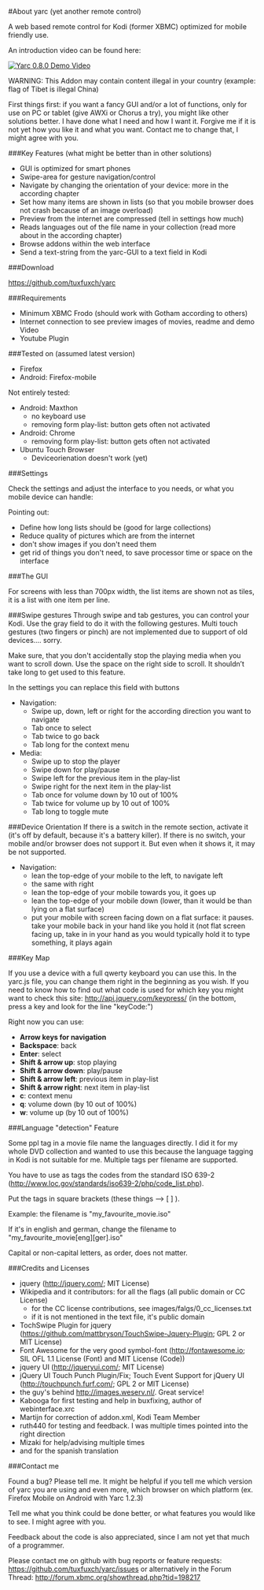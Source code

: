 #About yarc (yet another remote control)

A web based remote control for Kodi (former XBMC) optimized for mobile friendly use.

An introduction video can be found here:

[![Yarc 0.8.0 Demo Video](http://img.youtube.com/vi/yltMcKJFewE/0.jpg)](https://www.youtube.com/watch?v=yltMcKJFewE)

WARNING: This Addon may contain content illegal in your country (example: flag of Tibet is illegal China)

First things first: if you want a fancy GUI and/or a lot of functions, only for use on PC or tablet (give AWXi or Chorus a try), you might like other solutions better.
I have done what I need and how I want it. Forgive me if it is not yet how you like it and what you want. Contact me to change that, I might agree with you.

###Key Features (what might be better than in other solutions)

  * GUI is optimized for smart phones
  * Swipe-area for gesture navigation/control
  * Navigate by changing the orientation of your device: more in the according chapter
  * Set how many items are shown in lists (so that you mobile browser does not crash because of an image overload)
  * Preview from the internet are compressed (tell in settings how much)
  * Reads languages out of the file name in your collection (read more about in the according chapter)
  * Browse addons within the web interface
  * Send a text-string from the yarc-GUI to a text field in Kodi

###Download

https://github.com/tuxfuxch/yarc

###Requirements

  * Minimum XBMC Frodo (should work with Gotham according to others)
  * Internet connection to see preview images of movies, readme and demo Video
  * Youtube Plugin

###Tested on (assumed latest version)

  * Firefox
  * Android: Firefox-mobile

Not entirely tested:
  * Android: Maxthon
     - no keyboard use
     - removing form play-list: button gets often not activated
  *  Android: Chrome
     - removing form play-list: button gets often not activated
  * Ubuntu Touch Browser
	 - Deviceorienation doesn't work (yet)

###Settings

Check the settings and adjust the interface to you needs, or what you mobile device can handle:

Pointing out:
  * Define how long lists should be (good for large collections)
  * Reduce quality of pictures which are from the internet
  * don't show images if you don't need them
  * get rid of things you don't need, to save processor time or space on the interface


###The GUI

For screens with less than 700px width, the list items are shown not as tiles, it is a list with one item per line.

###Swipe gestures
Through swipe and tab gestures, you can control your Kodi. Use the gray field to do it with the following gestures. 
Multi touch gestures (two fingers or pinch) are not implemented due to support of old devices.... sorry. 

Make sure, that you don't accidentally stop the playing media when you want to scroll down. Use the space on the right side to scroll.
It shouldn’t take long to get used to this feature.

In the settings you can replace this field with buttons
  *  Navigation:
	  - Swipe up, down, left or right for the according direction you want to navigate
	  - Tab once to select
	  - Tab twice to go back
	  - Tab long for the context menu
  *  Media:
	  - Swipe up to stop the player
	  - Swipe down for play/pause
	  - Swipe left for the previous item in the play-list
	  - Swipe right for the next item in the play-list
	  - Tab once for volume down by 10 out of 100%
	  - Tab twice for volume up by 10 out of 100%
	  - Tab long to toggle mute


###Device Orientation
If there is a switch in the remote section, activate it (it's off by default, because it's a battery killer). If there is no switch, your mobile and/or browser does not support it.
But even when it shows it, it may be not supported.

  * Navigation:
	- lean the top-edge of your mobile to the left, to navigate left
	- the same with right
	- lean the top-edge of your mobile towards you, it goes up
	- lean the top-edge of your mobile  down (lower, than it would be than lying on a flat surface)
	- put your mobile with screen facing down on a flat surface: it pauses.
	take your mobile back in your hand like you hold it (not flat screen facing up, take in in your hand as you would typically hold it to type something, it plays again
 
###Key Map

If you use a device with a full qwerty keyboard you can use this. In the yarc.js file, you can change them right in the beginning as you wish. If you need to know how to find out what code is used for which key you might want to check this site: 
http://api.jquery.com/keypress/ (in the bottom, press a key and look for the line "keyCode:")

Right now you can use:
  * **Arrow keys for navigation**
  * **Backspace**: back
  * **Enter**: select
  * **Shift & arrow up**: stop playing
  * **Shift & arrow down**: play/pause
  * **Shift & arrow left**: previous item in play-list
  * **Shift & arrow right**: next item in play-list
  * **c**: context menu
  * **q**: volume down (by 10 out of 100%)
  * **w**: volume up (by 10 out of 100%)

###Language "detection" Feature

Some ppl tag in a movie file name the languages directly. I did it for my whole DVD collection and wanted to use this because the language tagging in Kodi is not suitable for me. Multiple tags per filename are supported.

You have to use as tags the codes from the standard ISO 639-2 (http://www.loc.gov/standards/iso639-2/php/code_list.php).

Put the tags in square brackets (these things --> [ ] ).

Example: the filename is "my_favourite_movie.iso"

If it's in english and german, change the filename to "my_favourite_movie[eng][ger].iso"

Capital or non-capital letters, as order, does not matter.

###Credits and Licenses

  * jquery (http://jquery.com/; MIT License)
  * Wikipedia and it contributors: for all the flags (all public domain or CC License)
      * for the CC license contributions, see images/falgs/0_cc_licenses.txt
      * if it is not mentioned in the text file, it's public domain
  * TochSwipe Plugin for jquery (https://github.com/mattbryson/TouchSwipe-Jquery-Plugin; GPL 2 or MIT License)
  * Font Awesome for the very good symbol-font (http://fontawesome.io; SIL OFL 1.1 License (Font) and MIT License (Code))
  * jquery UI (http://jqueryui.com/; MIT License)
  * jQuery UI Touch Punch Plugin/Fix; Touch Event Support for jQuery UI (http://touchpunch.furf.com/;  GPL 2 or MIT License)
  * the guy's behind http://images.weserv.nl/. Great service!
  * Kabooga for first testing and help in buxfixing, author of webinterface.xrc
  * Martijn for correction of addon.xml, Kodi Team Member
  * ruth440 for testing and feedback. I was multiple times pointed into the right direction
  * Mizaki for help/advising multiple times
  * and for the spanish translation

###Contact me

Found a bug? Please tell me. It might be helpful if you tell me which version of yarc you are using and even more, which browser on which platform (ex. Firefox Mobile on Android with Yarc 1.2.3)

Tell me what you think could be done better, or what features you would like to see. I might agree with you.

Feedback about the code is also appreciated, since I am not yet that much of a programmer.

Please contact me on github with bug reports or feature requests: https://github.com/tuxfuxch/yarc/issues
or alternatively in the Forum Thread: http://forum.xbmc.org/showthread.php?tid=198217